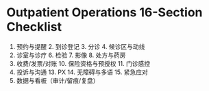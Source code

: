# Outpatient Operations 16-Section Checklist

1. 预约与提醒 2. 到诊登记 3. 分诊 4. 候诊区与动线
2. 诊室与诊疗 6. 检验 7. 影像 8. 处方与药房
3. 收费/发票/对账 10. 保险资格与预授权 11. 门诊感控
4. 投诉与沟通 13. PX 14. 无障碍与多语 15. 紧急应对
5. 数据与看板（审计/留痕/复盘）
